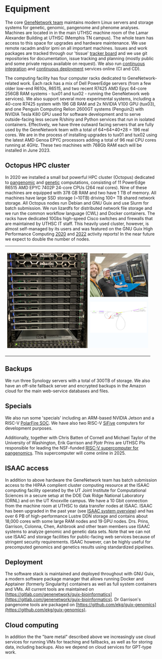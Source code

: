 # Equipment

The core [GeneNetwork team](https://github.com/genenetwork/) maintains modern Linux servers and storage systems for genetic, genomic, pangenome and phenome analyses.
Machines are located in in the main UTHSC machine room of the Lamar Alexander Building at UTHSC (Memphis TN campus).
The whole team has access to this space for upgrades and hardware maintenance.
We use remote racadm and/or ipmi on all important machines.
Issues and work packages are tracked through our 'tissue' [tracker board](https://issues.genenetwork.org/) and we use git repositories for documentation, issue tracking and planning (mostly public and some private repos available on request).
We also run [continuous integration](https://ci.genenetwork.org/) and [continuous deployment](https://cd.genenetwork.org/) services online (CI and CD).

The computing facility has four computer racks dedicated to GeneNetwork-related work.
Each rack has a mix of Dell PowerEdge servers (from a few older low-end R610s, R6515, and two recent R7425 AMD Epyc 64-core 256GB RAM systems - tux01 and tux02 - running the GeneNetwork web services).
We also support several more experimental systems, including a 40-core R7425 system with 196 GB RAM and 2x NVIDIA V100 GPU (tux03), and one Penguin Computing Relion 2600GT systems (Penguin2) with NVIDIA Tesla K80 GPU used for software development and to serve outside-facing less secure R/shiny and Python services that run in isolated containers. Effectively, we have three outward facing servers that are fully used by the GeneNetwork team with a total of 64+64+40+28 = 196 real cores.
We are in the process of installing upgrades to tux01 and tux02 using the latest AMD Genoa EPYC processors adding a total of 96 real CPU cores running at 4GHz. These two machines with 768Gb RAM each will be installed in June 2023.

## Octopus HPC cluster

In 2020 we installed a small but powerful HPC cluster (Octopus) dedicated to [pangenomic](https://www.biorxiv.org/content/10.1101/2021.11.10.467921v1) and [genetic](https://genenetwork.org/) computations, consisting of 11 PowerEdge R6515 AMD EPYC 7402P 24-core CPUs (264 real cores).
Nine of these machines are equipped with 378 GB RAM and two have 1 TB of memory.
All machines have large SSD storage (~10TB) driving 100+ TB shared network storage.
All Octopus nodes run Debian and GNU Guix and use Slurm for batch submission.
We run lizardfs for distributed network file storage and we run the common workflow language (CWL) and Docker containers.
The racks have dedicated 10Gbs high-speed Cisco switches and firewalls that are maintained by UTHSC IT staff.
This heavily used cluster, however, is almost self-managed by its users and was featured on the GNU Guix High Performance Computing [2020](https://hpc.guix.info/blog/2021/02/guix-hpc-activity-report-2020/) and  [2022](https://hpc.guix.info/blog/2023/02/guix-hpc-activity-report-2022/) activity reports! In the near future we expect to double the number of nodes.

<table border="0" style="width:95%">
<tr>
  <td>
    <img style="margin: 20px 0px" alt="Octopus HPC" width="100%"  src="https://github.com/genenetwork/gn-docs/raw/master/general/help/combi.jpg"/>
  </td>
</tr>
</table>

## Backups

We run three Synology servers with a total of 300TB of storage.
We also have an off-site fallback server and encrypted backups in the Amazon cloud for the main web-service databases and files.

## Specials

We also run some 'specials' including an ARM-based NVIDIA Jetson and a
RISC-V [PolarFire
SOC](https://www.cnx-software.com/2020/07/20/polarfire-soc-icicle-64-bit-risc-v-and-fpga-development-board-runs-linux-or-freebsd/).
We
have also two RISC-V
[SiFive](https://www.sifive.com/blog/the-heart-of-risc-v-development-is-unmatched)
computers for development purposes.

Additionally, together with Chris Batten of Cornell and Michael Taylor of the University of Washington, Erik Garrison and Pjotr Prins are UTHSC PIs responsible for leading the NSF-funded [RISC-V supercomputer for pangenomics](https://news.cornell.edu/stories/2021/11/5m-grant-will-tackle-pangenomics-computing-challenge). This supercomputer will come online in 2025.

## ISAAC access

In addition to above hardware the GeneNetwork team has batch submission access to the HIPAA complient cluster computing resource at the ISAAC computing facility operated by the UT Joint Institute for Computational Sciences in a secure setup at the DOE Oak Ridge National Laboratory (ORNL) and on the UT Knoxville campus.
We have a 10 Gbit connection from the machine room at UTHSC to data transfer nodes at ISAAC.  ISAAC has been upgraded in the past year (see [ISAAC system overview](https://oit.utk.edu/hpsc/available-resources/)) and has over 6 PB of high-performance Lustre DDN storage and contains about 18,000 cores with some large RAM nodes and 19 GPU nodes.
Drs. Prins, Garrison, Colonna, Chen, Ashbrook and other team members use ISAAC systems to analyze genomic and genetic data sets.
Note that we can not use ISAAC and storage facilities for public-facing web services because of stringent security requirements.
ISAAC however, can be highly useful for precomputed genomics and genetics results using standardized pipelines.

## Deployment

The software stack is maintained and deployed throughout with GNU Guix, a modern software package manager that allows running Docker and Apptainer (formerly Singularity) containers as well as full system containers and VMs.
All current tools are maintained on [https://gitlab.com/genenetwork/guix-bioinformatics](https://gitlab.com/genenetwork/guix-bioinformatics). Dr&nbsp;Garrison's pangenome tools are packaged on [https://github.com/ekg/guix-genomics](https://github.com/ekg/guix-genomics).

## Cloud computing

In addition the the "bare metal" described above we increasingly use cloud services for running VMs for teaching and fallbacks, as well as for storing data, including backups. Also we depend on cloud services for GPT-type work.
